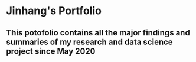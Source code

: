 # Jinhang's Portfolio
## This potofolio contains all the major findings and summaries of my research and data science project since May 2020
